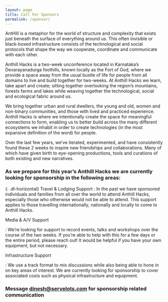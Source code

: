 ```yaml
---
layout: page
title: Call For Sponsors
permalink: /sponsor/
---
```


AntHill is a metaphor for the world of structure and complexity that exists just beneath the surface of everything around us. This often invisible or black-boxed infrastructure consists of the technological and social protocols that shape the way we cooperate, coordinate and communicate with each other.

Anthill Hacks is a two-week unconference located in Karnataka’s Devarayanadurga foothills, known locally as the Fort of God, where we provide a space away from the usual bustle of life for people from all domains to live and build together for two-weeks. At Anthill Hacks we learn, take apart and create; sitting together overlooking the region’s mountains, forests farms and lakes while weaving together the technological, social and ecological fabric around us. 

We bring together urban and rural dwellers, the young and old, women and non-binary communities, and those with lived and practiced experience. Anthill Hacks is where we intentionally create the space for meaningful connections to form, enabling us to better build across the many different ecosystems we inhabit in order to create technologies (in the most expansive definition of the word) for people.

Over the last few years, we’ve iterated, experimented, and have consistently found these 2 weeks to inspire new friendships and collaborations. Many of which have given birth to eye-opening productions, tools and curations of both existing and new narratives.



### As we prepare for this year’s Anthill Hacks we are currently looking for sponsorship in the following areas:



{: .dl-horizontal}
Travel & Lodging Support
: In the past we have sponsored individuals and families from all over the world to attend Anthill Hacks, especially those who otherwise would not be able to attend. This support applies to those travelling internationally, nationally and locally to come to Anthill Hacks.


  
Media & A/V Support

: We’re looking for support to record events, talks and workshops over the course of the two weeks. If you’re able to help with this for a few days or the entire period, please reach out! It would be helpful if you have your own equipment, but not necessary.


Infrastructure Support

: We use a track format to mix discussions while also being able to hone in on key areas of interest. We are currently looking for sponsorship to cover associated costs such as physical infrastructure and equipment.



### Message dinesh@servelots.com for sponsorship related communication
